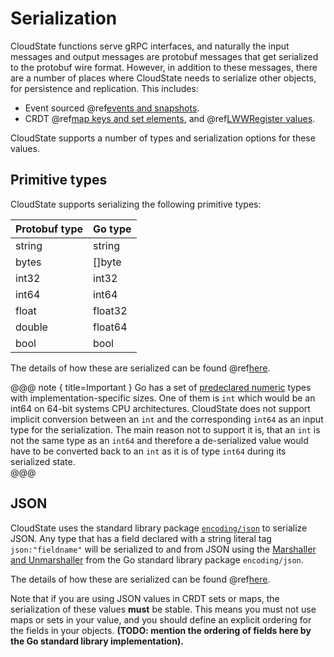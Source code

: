 # Serialization

CloudState functions serve gRPC interfaces, and naturally the input messages and output messages are protobuf messages that get serialized to the protobuf wire format. However, in addition to these messages, there are a number of places where CloudState needs to serialize other objects, for persistence and replication. This includes:

* Event sourced @ref[events and snapshots](eventsourced.md#persistence-types-and-serialization).
* CRDT @ref[map keys and set elements](crdt.md), and @ref[LWWRegister values](crdt.md).

CloudState supports a number of types and serialization options for these values.

## Primitive types

CloudState supports serializing the following primitive types:

| Protobuf type | Go type     |
|---------------|-------------|
| string        | string      |
| bytes         | []byte      |
| int32         | int32       |
| int64         | int64       |
| float         | float32     |
| double        | float64     |
| bool          | bool        |

The details of how these are serialized can be found @ref[here](../../../developer/language-support/serialization.md#primitive-values).

@@@ note { title=Important }
Go has a set of [predeclared numeric](https://golang.org/ref/spec#Numeric_types) types with implementation-specific sizes. One of them is `int` which would be an int64 on 64-bit systems CPU architectures. CloudState does not support implicit conversion between an `int` and the corresponding `int64` as an input type for the serialization. The main reason not to support it is, that an `int` is not the same type as an `int64` and therefore a de-serialized value would have to be converted back to an `int` as it is of type `int64` during its serialized state.    
@@@

## JSON

CloudState uses the standard library package [`encoding/json`](https://golang.org/pkg/encoding/json/) to serialize JSON. Any type that has a field declared with a string literal tag ``json:"fieldname"`` will be serialized to and from JSON using the [Marshaller and Unmarshaller](https://golang.org/pkg/encoding/json/#Marshal) from the Go standard library package `encoding/json`.

The details of how these are serialized can be found @ref[here](../../../developer/language-support/serialization.md#json-values).

Note that if you are using JSON values in CRDT sets or maps, the serialization of these values **must** be stable. This means you must not use maps or sets in your value, and you should define an explicit ordering for the fields in your objects. **(TODO: mention the ordering of fields here by the Go standard library implementation).**
